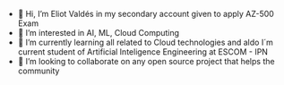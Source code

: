 - 👋 Hi, I’m Eliot Valdés in my secondary account given to apply AZ-500 Exam
- 👀 I’m interested in AI, ML, Cloud Computing
- 🌱 I’m currently learning all related to Cloud technologies and aldo I´m current student of Artificial Inteligence Engineering at ESCOM - IPN
- 💞️ I’m looking to collaborate on any open source project that helps the community


<!---
eliot-valdes-az500/eliot-valdes-az500 is a ✨ special ✨ repository because its `README.md` (this file) appears on your GitHub profile.
You can click the Preview link to take a look at your changes.
--->
